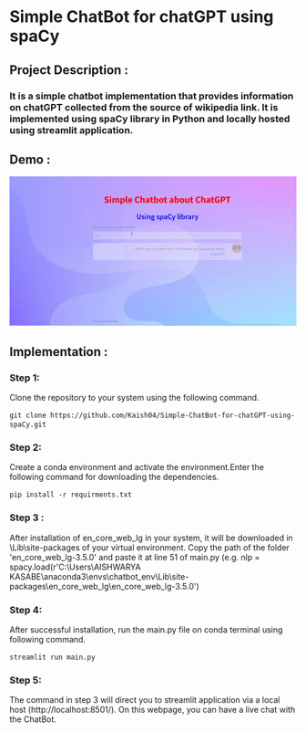 # Simple ChatBot for chatGPT using spaCy

## Project Description :
 ### It is a simple chatbot implementation that provides information on chatGPT collected from the source of wikipedia link. It is implemented using spaCy library in Python and locally hosted using streamlit application.

## Demo :

![](https://github.com/Kaish04/Simple-ChatBot-for-chatGPT-using-spaCy/blob/master/app_demo_gif.gif)

## Implementation :
### Step 1:
Clone the repository to your system using the following command.
~~~ console 
git clone https://github.com/Kaish04/Simple-ChatBot-for-chatGPT-using-spaCy.git
~~~

### Step 2: 

Create a conda environment and activate the environment.Enter the following command for downloading the dependencies.
~~~ console 
pip install -r requirments.txt
~~~
### Step 3 :
After installation of en_core_web_lg in your system, it will be downloaded in \Lib\site-packages of your virtual environment. Copy the path of the folder 'en_core_web_lg-3.5.0' and paste it at line 51 of main.py
(e.g. nlp = spacy.load(r'C:\Users\AISHWARYA KASABE\anaconda3\envs\chatbot_env\Lib\site-packages\en_core_web_lg\en_core_web_lg-3.5.0')

### Step 4: 
After successful installation, run the main.py file on conda terminal using following command.
~~~ console 
streamlit run main.py
~~~
### Step 5:
 The command in step 3 will direct you to streamlit application via a local host (http://localhost:8501/). On this webpage, you can have a live chat with the ChatBot.
